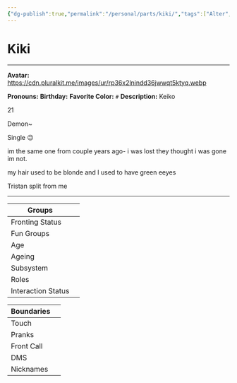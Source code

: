 ```yaml
---
{"dg-publish":true,"permalink":"/personal/parts/kiki/","tags":["Alter","System"],"noteIcon":""}
---
```



# Kiki
---
**Avatar:** https://cdn.pluralkit.me/images/ur/rp36x2lnindd36jwwqt5ktyq.webp 


**Pronouns:** 
**Birthday:** 
**Favorite Color:** `#`
**Description:** Keiko

21

Demon~

Single 😉

im the same one from couple years ago- i was lost they thought i was gone im not.

my hair used to be blonde and I used to have green eeyes

Tristan split from me


---

| Groups             |     |
| ------------------ | --- |
| Fronting Status    |     |
| Fun Groups         |     |
| Age                |     |
| Ageing             |     |
| Subsystem          |     |
| Roles              |     |
| Interaction Status |     |

| Boundaries |     |
| ---------- | --- |
| Touch      |     |
| Pranks     |     |
| Front Call |     |
| DMS        |     |
| Nicknames  |     |
